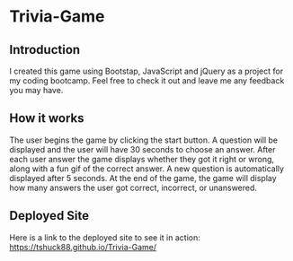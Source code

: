 # Trivia-Game

## Introduction
I created this game using Bootstap, JavaScript and jQuery as a project for my coding bootcamp. Feel free to check it out and leave me any feedback you may have.

## How it works
The user begins the game by clicking the start button. A question will be displayed and the user will have 30 seconds to choose an answer. After each user answer the game displays whether they got it right or wrong, along with a fun gif of the correct answer. A new question is automatically displayed after 5 seconds. At the end of the game, the game will display how many answers the user got correct, incorrect, or unanswered.

## Deployed Site
Here is a link to the deployed site to see it in action: https://tshuck88.github.io/Trivia-Game/
